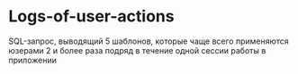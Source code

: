 # Logs-of-user-actions

SQL-запрос, выводящий 5 шаблонов, которые чаще всего применяются юзерами 2 и более раза подряд в течение одной сессии работы в приложении
